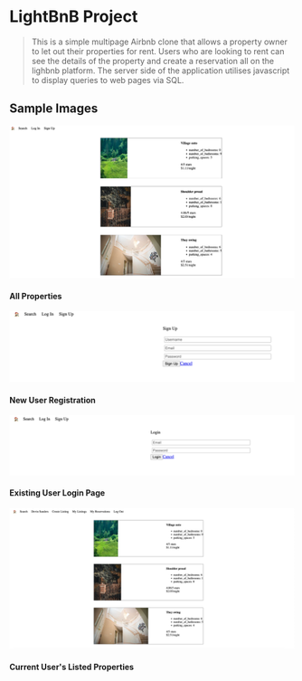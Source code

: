 # **LightBnB Project**
> This is a simple multipage Airbnb clone that allows a property owner to let out their properties for rent. Users who are looking to rent can  see the details of the property and create a reservation all on the lighbnb platform. The server side of the application utilises javascript to display queries to web pages via SQL. 

## **Sample Images**
![All Properties](images/all_properties.png)
#### **All Properties**
![New User](images/new_user.png)
#### **New User Registration**
![User Login](images/user_login.png)
#### **Existing User Login Page**
![User's Properties](images/user_properties.png)
#### **Current User's Listed Properties**